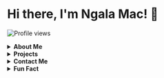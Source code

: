 # Hi there, I'm Ngala Mac! 👋

![Profile views](https://gpvc.arturio.dev/ngalamac)

<details>
  <summary><strong>About Me</strong></summary>

  <p class="typing-text">👋 Hi there, I'm Ngala Mac! 👋</p>
</details>

<details>
  <summary><strong>Projects</strong></summary>

  - Check out my [portfolio](https://ngalamac.github.io/) for some of my projects.
</details>

<details>
  <summary><strong>Contact Me</strong></summary>

  - 📞 Phone: +237 652278121
  - 📧 Email: macngala4@gmail.com
</details>

<details>
  <summary><strong>Fun Fact</strong></summary>

  I love solving complex coding challenges and building meaningful applications.
</details>

<style>
  .typing-text {
    white-space: nowrap;
    overflow: hidden;
    border-right: 1px solid;
    animation: typing 4s steps(40) infinite, blink-caret 1s step-end infinite;
  }

  @keyframes typing {
    from {
      width: 0;
    }
    to {
      width: 100%;
    }
  }

  @keyframes blink-caret {
    from, to {
      border-color: transparent;
    }
    50% {
      border-color: black;
    }
  }
</style>
